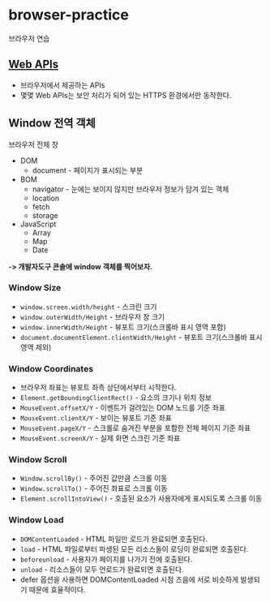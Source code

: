 # browser-practice

브라우저 연습

## [Web APIs](https://developer.mozilla.org/en-US/docs/Web/API)

- 브라우저에서 제공하는 APIs
- 몇몇 Web APIs는 보안 처리가 되어 있는 HTTPS 환경에서만 동작한다.

## Window 전역 객체

브라우저 전체 창

- DOM
  - document - 페이지가 표시되는 부분
- BOM
  - navigator - 눈에는 보이지 않지만 브라우저 정보가 담겨 있는 객체
  - location
  - fetch
  - storage
- JavaScript
  - Array
  - Map
  - Date

**-> 개발자도구 콘솔에 window 객체를 찍어보자.**

### Window Size

- `window.screen.width/height` - 스크린 크기
- `window.outerWidth/Height` - 브라우저 창 크기
- `window.innerWidth/Height` - 뷰포트 크기(스크롤바 표시 영역 포함)
- `document.documentElement.clientWidth/Height` - 뷰포트 크기(스크롤바 표시 영역 제외)

### Window Coordinates

- 브라우저 좌표는 뷰포트 좌측 상단에서부터 시작한다.
- `Element.getBoundingClientRect()` - 요소의 크기나 위치 정보
- `MouseEvent.offsetX/Y` - 이벤트가 걸려있는 DOM 노드를 기준 좌표
- `MouseEvent.clientX/Y` - 보이는 뷰포트 기준 좌표
- `MouseEvent.pageX/Y` - 스크롤로 숨겨진 부분을 포함한 전체 페이지 기준 좌표
- `MouseEvent.screenX/Y` - 실제 화면 스크린 기준 좌표

### Window Scroll

- `Window.scrollBy()` - 주어진 값만큼 스크롤 이동
- `Window.scrollTo()` - 주어진 좌표로 스크롤 이동
- `Element.scrollIntoView()` - 호출된 요소가 사용자에게 표시되도록 스크롤 이동

### Window Load

- `DOMContentLoaded` - HTML 파일만 로드가 완료되면 호출된다.
- `load` - HTML 파일로부터 파생된 모든 리소스들이 로딩이 완료되면 호출된다.
- `beforeunload` - 사용자가 페이지를 나가기 전에 호출된다.
- `unload` - 리소스들이 모두 언로드가 완료되면 호출된다.
- defer 옵션을 사용하면 DOMContentLoaded 시점 즈음에 서로 비슷하게 발생되기 때문에 효율적이다.
